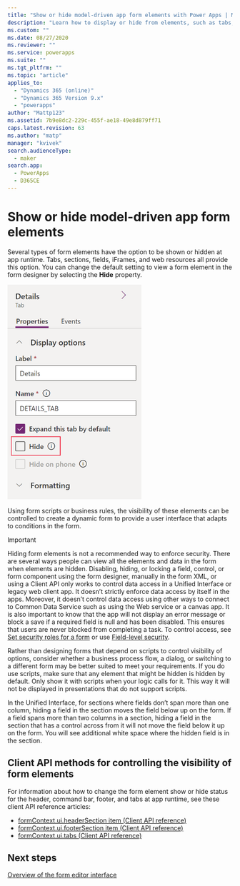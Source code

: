 ```yaml
---
title: "Show or hide model-driven app form elements with Power Apps | MicrosoftDocs"
description: "Learn how to display or hide from elements, such as tabs, sections, or fields"
ms.custom: ""
ms.date: 08/27/2020
ms.reviewer: ""
ms.service: powerapps
ms.suite: ""
ms.tgt_pltfrm: ""
ms.topic: "article"
applies_to: 
  - "Dynamics 365 (online)"
  - "Dynamics 365 Version 9.x"
  - "powerapps"
author: "Mattp123"
ms.assetid: 7b9e8dc2-229c-455f-ae18-49e8d879ff71
caps.latest.revision: 63
ms.author: "matp"
manager: "kvivek"
search.audienceType: 
  - maker
search.app: 
  - PowerApps
  - D365CE
---
```

# Show or hide model-driven app form elements

Several types of form elements have the option to be shown or hidden at app runtime. Tabs, sections, fields, iFrames, and web resources all provide this option. You can change the default setting to view a form element in the form designer by selecting the **Hide** property.

<img src = "media/hide-property.png" alt = "Hide property for a tab on a form" width = "300" height = "481">

Using form scripts or business rules, the visibility of these elements can be controlled to create a dynamic form to provide a user interface that adapts to conditions in the form.  
  
> [!IMPORTANT]
> Hiding form elements is not a recommended way to enforce security. There are several ways people can view all the elements and data in the form when elements are hidden. 
> Disabling, hiding, or locking a field, control, or form component using the form designer, manually in the form XML, or using a Client API only works to control data access in a Unified Interface or legacy web client app. It doesn’t strictly enforce data access by itself in the apps. Moreover, it doesn’t control data access using other ways to connect to Common Data Service such as using the Web service or a canvas app. It is also important to know that the app will not display an error message or block a save if a required field is null and has been disabled. This ensures that users are never blocked from completing a task. To control access, see [Set security roles for a form](control-access-forms.md#set-security-roles-for-a-form) or use [Field-level security](/power-platform/admin/field-level-security).
  
Rather than designing forms that depend on scripts to control visibility of options, consider whether a business process flow, a dialog, or switching to a different form may be better suited to meet your requirements. If you do use scripts, make sure that any element that might be hidden is hidden by default. Only show it with scripts when your logic calls for it. This way it will not be displayed in presentations that do not support scripts.

In the Unified Interface, for sections where fields don’t span more than one column, hiding a field in the section moves the field below up on the form. If a field spans more than two columns in a section, hiding a field in the section that has a control across from it will not move the field below it up on the form. You will see additional white space where the hidden field is in the section.

## Client API methods for controlling the visibility of form elements

For information about how to change the form element show or hide status for the header, command bar, footer, and tabs at app runtime, see these client API reference articles:
- [formContext.ui.headerSection item (Client API reference)](../../developer/model-driven-apps/clientapi/reference/formContext-ui-headerSection.md)
- [formContext.ui.footerSection item (Client API reference)](../../developer/model-driven-apps/clientapi/reference/formContext-ui-footerSection.md)
- [formContext.ui.tabs (Client API reference)](../../developer/model-driven-apps/clientapi/reference/formContext-ui-tabs.md)

## Next steps

[Overview of the form editor interface](form-editor-user-interface-legacy.md)
